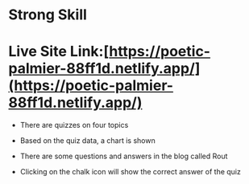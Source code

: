 # Strong Skill

# Live Site Link:[https://poetic-palmier-88ff1d.netlify.app/](https://poetic-palmier-88ff1d.netlify.app/)

* There are quizzes on four topics 

* Based on the quiz data, a chart is shown

* There are some questions and answers in the blog called Rout

* Clicking on the chalk icon will show the correct answer of the quiz